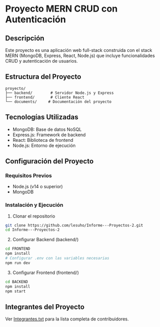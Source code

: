 # Proyecto MERN CRUD con Autenticación

## Descripción
Este proyecto es una aplicación web full-stack construida con el stack MERN (MongoDB, Express, React, Node.js) que incluye funcionalidades CRUD y autenticación de usuarios.

## Estructura del Proyecto
```
proyecto/
├── backend/        # Servidor Node.js y Express
├── frontend/       # Cliente React
└── documents/     # Documentación del proyecto
```

## Tecnologías Utilizadas
- MongoDB: Base de datos NoSQL
- Express.js: Framework de backend
- React: Biblioteca de frontend
- Node.js: Entorno de ejecución

## Configuración del Proyecto

### Requisitos Previos
- Node.js (v14 o superior)
- MongoDB

### Instalación y Ejecución
1. Clonar el repositorio
```bash
git clone https://github.com/lesuho/Informe---Proyectos-2.git
cd Informe---Proyectos-2
```

2. Configurar Backend (backend/)
```bash
cd FRONTEND
npm install
# Configurar .env con las variables necesarias
npm run dev
```

3. Configurar Frontend (frontend/)
```bash
cd BACKEND
npm install
npm start
```

## Integrantes del Proyecto
Ver [Integrantes.txt](Integrantes.txt) para la lista completa de contribuidores. 
